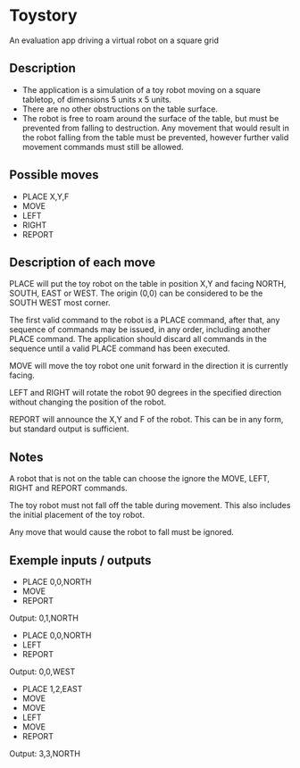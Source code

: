 # Toystory #

An evaluation app driving a virtual robot on a square grid


## Description ##

* The application is a simulation of a toy robot moving on a square tabletop, of dimensions 5 units x 5 units.
* There are no other obstructions on the table surface.
* The robot is free to roam around the surface of the table, but must be prevented from falling to destruction. Any movement
that would result in the robot falling from the table must be prevented, however further valid movement commands must still
be allowed.


## Possible moves ##

* PLACE X,Y,F
* MOVE
* LEFT
* RIGHT
* REPORT


## Description of each move ##

PLACE will put the toy robot on the table in position X,Y and facing NORTH, SOUTH, EAST or WEST.
The origin (0,0) can be considered to be the SOUTH WEST most corner.

The first valid command to the robot is a PLACE command, after that, any sequence of commands may be issued, in any order, including another PLACE command. The application should discard all commands in the sequence until a valid PLACE command has been executed.

MOVE will move the toy robot one unit forward in the direction it is currently facing.

LEFT and RIGHT will rotate the robot 90 degrees in the specified direction without changing the position of the robot.

REPORT will announce the X,Y and F of the robot. This can be in any form, but standard output is sufficient.


## Notes ##

A robot that is not on the table can choose the ignore the MOVE, LEFT, RIGHT and REPORT commands.

The toy robot must not fall off the table during movement. This also includes the initial placement of the toy robot.

Any move that would cause the robot to fall must be ignored.


## Exemple inputs / outputs ##
* PLACE 0,0,NORTH
* MOVE
* REPORT

Output: 0,1,NORTH

* PLACE 0,0,NORTH
* LEFT
* REPORT

Output: 0,0,WEST

* PLACE 1,2,EAST
* MOVE
* MOVE
* LEFT
* MOVE
* REPORT

Output: 3,3,NORTH
